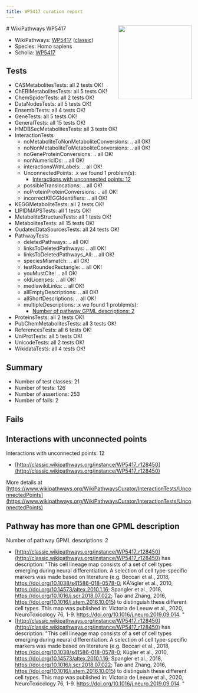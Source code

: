 ```yaml
---
title: WP5417 curation report
---
```


<img style="float: right; width: 200px" src="https://upload.wikimedia.org/wikipedia/commons/thumb/8/83/Wplogo_with_text_500.png/640px-Wplogo_with_text_500.png" />
# WikiPathways WP5417

* WikiPathways: [WP5417](https://wikipathways.org/pathways/WP5417) ([classic](https://classic.wikipathways.org/instance/WP5417))
* Species: Homo sapiens
* Scholia: [WP5417](https://scholia.toolforge.org/wikipathways/WP5417)
## Tests
* CASMetabolitesTests: all 2 tests OK!
* ChEBIMetabolitesTests: all 5 tests OK!
* ChemSpiderTests: all 2 tests OK!
* DataNodesTests: all 5 tests OK!
* EnsemblTests: all 4 tests OK!
* GeneTests: all 5 tests OK!
* GeneralTests: all 15 tests OK!
* HMDBSecMetabolitesTests: all 3 tests OK!
* InteractionTests
    * noMetaboliteToNonMetaboliteConversions: .. all OK!
    * noNonMetaboliteToMetaboliteConversions: .. all OK!
    * noGeneProteinConversions: .. all OK!
    * nonNumericIDs: .. all OK!
    * interactionsWithLabels: .. all OK!
    * UnconnectedPoints: .x we found 1 problem(s):
        * [Interactions with unconnected points: 12](#7f1d4079)
    * possibleTranslocations: .. all OK!
    * noProteinProteinConversions: .. all OK!
    * incorrectKEGGIdentifiers: .. all OK!
* KEGGMetaboliteTests: all 2 tests OK!
* LIPIDMAPSTests: all 1 tests OK!
* MetaboliteStructureTests: all 1 tests OK!
* MetabolitesTests: all 15 tests OK!
* OudatedDataSourcesTests: all 24 tests OK!
* PathwayTests
    * deletedPathways: .. all OK!
    * linksToDeletedPathways: .. all OK!
    * linksToDeletedPathways_All: .. all OK!
    * speciesMismatch: .. all OK!
    * testRoundedRectangle: .. all OK!
    * youMustCite: .. all OK!
    * oldLicenses: .. all OK!
    * mediawikiLinks: .. all OK!
    * allEmptyDescriptions: .. all OK!
    * allShortDescriptions: .. all OK!
    * multipleDescriptions: .x we found 1 problem(s):
        * [Number of pathway GPML descriptions: 2](#bfb47723)
* ProteinsTests: all 2 tests OK!
* PubChemMetabolitesTests: all 3 tests OK!
* ReferencesTests: all 6 tests OK!
* UniProtTests: all 5 tests OK!
* UnicodeTests: all 2 tests OK!
* WikidataTests: all 4 tests OK!


## Summary

* Number of test classes: 21
* Number of tests: 126
* Number of assertions: 253
* Number of fails: 2

## Fails

<a name="7f1d4079" />

## Interactions with unconnected points

Interactions with unconnected points: 12

* [http://classic.wikipathways.org/instance/WP5417_r128450](http://classic.wikipathways.org/instance/WP5417_r128450)


More details at [https://www.wikipathways.org/WikiPathwaysCurator/InteractionTests/UnconnectedPoints](https://www.wikipathways.org/WikiPathwaysCurator/InteractionTests/UnconnectedPoints)

<a name="bfb47723" />

## Pathway has more than one GPML description

Number of pathway GPML descriptions: 2

* [http://classic.wikipathways.org/instance/WP5417_r128450](http://classic.wikipathways.org/instance/WP5417_r128450) has description: "This cell lineage map consists of a set of cell types emerging during neural differentiation.  A selection of cell type-specific markers was made based on literature  (e.g. Beccari et al., 2018, https://doi.org/10.1038/s41586-018-0578-0;  KÃ¼gler et al., 2010, https://doi.org/10.14573/altex.2010.1.16;  Spangler et al., 2018, https://doi.org/10.1016/j.scr.2018.07.022;  Tao and Zhang, 2016, https://doi.org/10.1016/j.stem.2016.10.015)  to distinguish these different cell types.  This map was published in: Victoria de Leeuw et al., 2020, NeuroToxicology 76, 1-9. https://doi.org/10.1016/j.neuro.2019.09.014. "
* [http://classic.wikipathways.org/instance/WP5417_r128450](http://classic.wikipathways.org/instance/WP5417_r128450) has description: "This cell lineage map consists of a set of cell types emerging during neural differentiation.  A selection of cell type-specific markers was made based on literature  (e.g. Beccari et al., 2018, https://doi.org/10.1038/s41586-018-0578-0;  Kügler et al., 2010, https://doi.org/10.14573/altex.2010.1.16;  Spangler et al., 2018, https://doi.org/10.1016/j.scr.2018.07.022;  Tao and Zhang, 2016, https://doi.org/10.1016/j.stem.2016.10.015)  to distinguish these different cell types.  This map was published in: Victoria de Leeuw et al., 2020, NeuroToxicology 76, 1-9. https://doi.org/10.1016/j.neuro.2019.09.014. "


